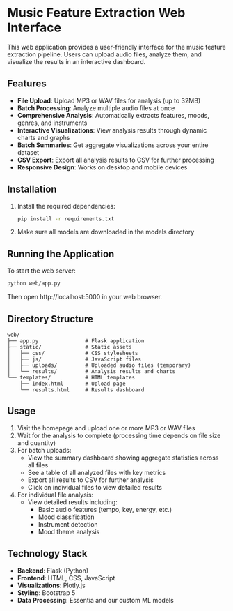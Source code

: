 # Music Feature Extraction Web Interface

This web application provides a user-friendly interface for the music feature extraction pipeline. Users can upload audio files, analyze them, and visualize the results in an interactive dashboard.

## Features

- **File Upload**: Upload MP3 or WAV files for analysis (up to 32MB)
- **Batch Processing**: Analyze multiple audio files at once
- **Comprehensive Analysis**: Automatically extracts features, moods, genres, and instruments
- **Interactive Visualizations**: View analysis results through dynamic charts and graphs
- **Batch Summaries**: Get aggregate visualizations across your entire dataset
- **CSV Export**: Export all analysis results to CSV for further processing
- **Responsive Design**: Works on desktop and mobile devices

## Installation

1. Install the required dependencies:
   ```bash
   pip install -r requirements.txt
   ```

2. Make sure all models are downloaded in the models directory

## Running the Application

To start the web server:

```bash
python web/app.py
```

Then open http://localhost:5000 in your web browser.

## Directory Structure

```
web/
├── app.py               # Flask application
├── static/              # Static assets
│   ├── css/             # CSS stylesheets
│   ├── js/              # JavaScript files
│   ├── uploads/         # Uploaded audio files (temporary)
│   └── results/         # Analysis results and charts
└── templates/           # HTML templates
    ├── index.html       # Upload page
    └── results.html     # Results dashboard
```

## Usage

1. Visit the homepage and upload one or more MP3 or WAV files 
2. Wait for the analysis to complete (processing time depends on file size and quantity)
3. For batch uploads:
   - View the summary dashboard showing aggregate statistics across all files
   - See a table of all analyzed files with key metrics
   - Export all results to CSV for further analysis
   - Click on individual files to view detailed results
4. For individual file analysis:
   - View detailed results including:
     - Basic audio features (tempo, key, energy, etc.)
     - Mood classification
     - Instrument detection
     - Mood theme analysis

## Technology Stack

- **Backend**: Flask (Python)
- **Frontend**: HTML, CSS, JavaScript
- **Visualizations**: Plotly.js
- **Styling**: Bootstrap 5
- **Data Processing**: Essentia and our custom ML models 
